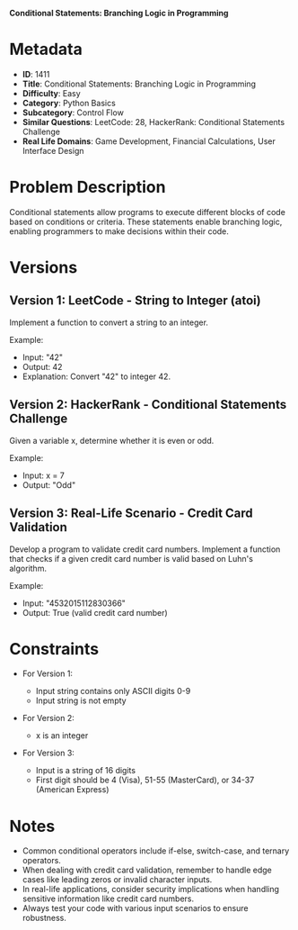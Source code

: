 **Conditional Statements: Branching Logic in Programming**

# Metadata

- **ID**: 1411
- **Title**: Conditional Statements: Branching Logic in Programming
- **Difficulty**: Easy
- **Category**: Python Basics
- **Subcategory**: Control Flow
- **Similar Questions**: LeetCode: 28, HackerRank: Conditional Statements Challenge
- **Real Life Domains**: Game Development, Financial Calculations, User Interface Design

# Problem Description

Conditional statements allow programs to execute different blocks of code based on conditions or criteria. These statements enable branching logic, enabling programmers to make decisions within their code.

# Versions

## Version 1: LeetCode - String to Integer (atoi)

Implement a function to convert a string to an integer.

Example:

- Input: "42"
- Output: 42
- Explanation: Convert "42" to integer 42.

## Version 2: HackerRank - Conditional Statements Challenge

Given a variable x, determine whether it is even or odd.

Example:

- Input: x = 7
- Output: "Odd"

## Version 3: Real-Life Scenario - Credit Card Validation

Develop a program to validate credit card numbers. Implement a function that checks if a given credit card number is valid based on Luhn's algorithm.

Example:

- Input: "4532015112830366"
- Output: True (valid credit card number)

# Constraints

- For Version 1:

  - Input string contains only ASCII digits 0-9
  - Input string is not empty

- For Version 2:

  - x is an integer

- For Version 3:
  - Input is a string of 16 digits
  - First digit should be 4 (Visa), 51-55 (MasterCard), or 34-37 (American Express)

# Notes

- Common conditional operators include if-else, switch-case, and ternary operators.
- When dealing with credit card validation, remember to handle edge cases like leading zeros or invalid character inputs.
- In real-life applications, consider security implications when handling sensitive information like credit card numbers.
- Always test your code with various input scenarios to ensure robustness.
